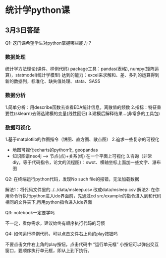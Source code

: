 # 统计学python课

## 3月3日答疑

Q1: 这门课希望学生对python掌握哪些能力？

### 数据处理
统计学方法理论(课件、样例代码)
package工具：pandas(表格), numpy(矩阵运算)，statmodel(统计学模型)
达到的能力：excel来求解和、差、多列的运算得到新的数据列，标准化、缺失值处理、stata、SASS

### 数据分析

1.简单分析：用describe函数去查看EDA统计信息，离散值的频数
2.指标：特征重要性(sklearn)去筛选建模的变量(线性回归)
3.建模后解释结果...(非常多的工具包)

### 数据可视化

1.基于matplotlib的作图指令（饼图、直方图、散点图）
2.追求一些复杂的可视化
- 地图可视化echarts的python化, geopandas
- 知识图谱neo4j --> 节点(点)+关系(线) 在一个平面上可视化
3.咨询（非常diy，等于代码指令，论文的流程图）：swot、横轴坐标上面加一些文字、瀑布图

Q2: 在终端运行python代码，发现No such file的报错，无法加载数据

解法1：将代码文件里的../../data/msleep.csv 改成data/msleep.csv
解法2: 在你用命令行执行python进入ide界面前，先通过cd src/example的指令进入到和代码相同的文件夹下,再用python指令进入ide界面

Q3: notebook一定要学吗

不一定，看你需求，建议始终有顺序执行代码的习惯

Q4: 如何运行样例代码，可以点击文件右上角的play按钮吗

不要点击文件右上角的play按钮，点击代码中 “运行单元框” 小按钮可以弹出交互窗口，要顺序执行单元框，即从上到下执行。